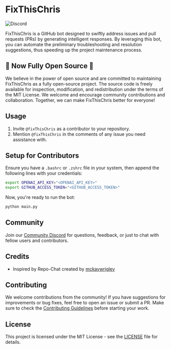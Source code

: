 # FixThisChris

![Discord](https://img.shields.io/discord/1156433559695937596?label=Discord)

FixThisChris is a GitHub bot designed to swiftly address issues and pull requests (PRs) by generating intelligent responses. By leveraging this bot, you can automate the preliminary troubleshooting and resolution suggestions, thus speeding up the project maintenance process.

## 🎉 Now Fully Open Source 🎉

We believe in the power of open source and are committed to maintaining FixThisChris as a fully open-source project. The source code is freely available for inspection, modification, and redistribution under the terms of the MIT License. We welcome and encourage community contributions and collaboration. Together, we can make FixThisChris better for everyone!

## Usage

1. Invite `@fixThisChris` as a contributor to your repository.
2. Mention `@fixThisChris` in the comments of any issue you need assistance with.

## Setup for Contributors

Ensure you have a `.bashrc` or `.zshrc` file in your system, then append the following lines with your credentials:

```bash
export OPENAI_API_KEY="<OPENAI_API_KEY>"
export GITHUB_ACCESS_TOKEN="<GITHUB_ACCESS_TOKEN>"
```

Now, you're ready to run the bot:

```bash
python main.py
```

## Community

Join our [Community Discord](https://discord.gg/ZtRwXYjyrz) for questions, feedback, or just to chat with fellow users and contributors.

## Credits

- Inspired by Repo-Chat created by [mckaywrigley](https://github.com/mckaywrigley)

## Contributing

We welcome contributions from the community! If you have suggestions for improvements or bug fixes, feel free to open an issue or submit a PR. Make sure to check the [Contributing Guidelines](CONTRIBUTING.md) before starting your work.

## License

This project is licensed under the MIT License - see the [LICENSE](LICENSE) file for details.
